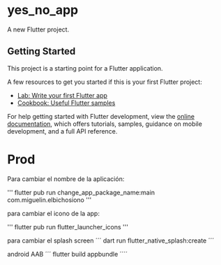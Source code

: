 # yes_no_app

A new Flutter project.

## Getting Started

This project is a starting point for a Flutter application.

A few resources to get you started if this is your first Flutter project:

- [Lab: Write your first Flutter app](https://docs.flutter.dev/get-started/codelab)
- [Cookbook: Useful Flutter samples](https://docs.flutter.dev/cookbook)

For help getting started with Flutter development, view the
[online documentation](https://docs.flutter.dev/), which offers tutorials,
samples, guidance on mobile development, and a full API reference.

# Prod
Para cambiar el nombre de la aplicación:

'''
flutter pub run change_app_package_name:main com.miguelin.elbichosiono
'''


para cambiar el icono de la app:

'''
flutter pub run flutter_launcher_icons
'''

para cambiar el splash screen
´´´
dart run flutter_native_splash:create
´´´

android AAB
´´´ 
flutter build appbundle
´´´´